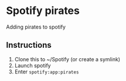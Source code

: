 # Spotify pirates

Adding pirates to spotify

## Instructions

1. Clone this to ~/Spotify (or create a symlink)
2. Launch spotify
3. Enter `spotify:app:pirates`